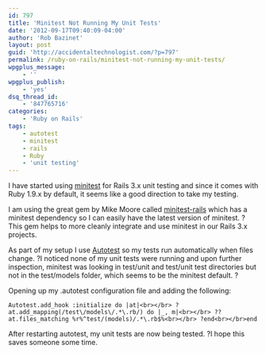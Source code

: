 ```yaml
---
id: 797
title: 'Minitest Not Running My Unit Tests'
date: '2012-09-17T09:40:09-04:00'
author: 'Rob Bazinet'
layout: post
guid: 'http://accidentaltechnologist.com/?p=797'
permalink: /ruby-on-rails/minitest-not-running-my-unit-tests/
wpgplus_message:
    - ''
wpgplus_publish:
    - 'yes'
dsq_thread_id:
    - '847765716'
categories:
    - 'Ruby on Rails'
tags:
    - autotest
    - minitest
    - rails
    - Ruby
    - 'unit testing'
---
```


I have started using [minitest](https://github.com/seattlerb/minitest) for Rails 3.x unit testing and since it comes with Ruby 1.9.x by default, it seems like a good direction to take my testing.

I am using the great gem by Mike Moore called [minitest-rails](https://github.com/blowmage/minitest-rails) which has a minitest dependency so I can easily have the latest version of minitest. ?This gem helps to more cleanly integrate and use minitest in our Rails 3.x projects.

As part of my setup I use [Autotest](https://github.com/seattlerb/zentest) so my tests run automatically when files change. ?I noticed none of my unit tests were running and upon further inspection, minitest was looking in test/unit and test/unit test directories but not in the test/models folder, which seems to be the minitest default. ?

Opening up my .autotest configuration file and adding the following:

 ```
Autotest.add_hook :initialize do |at|<br></br> ?at.add_mapping(/test\/models\/.*\.rb/) do |_, m|<br></br> ??at.files_matching %r%^test/(models)/.*\.rb$%<br></br> ?end<br></br>end 
```

After restarting autotest, my unit tests are now being tested. ?I hope this saves someone some time.